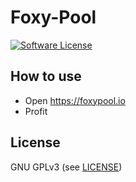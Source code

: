 Foxy-Pool
======

[![Software License](https://img.shields.io/badge/license-GPL--3.0-brightgreen.svg?style=flat-square)](LICENSE)

## How to use

- Open https://foxypool.io
- Profit


## License

GNU GPLv3 (see [LICENSE](https://github.com/felixbrucker/foxy-pool/blob/master/LICENSE))
